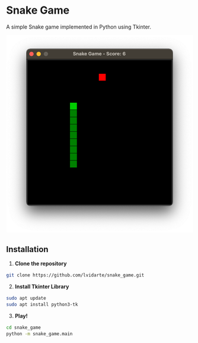 # Snake Game

A simple Snake game implemented in Python using Tkinter.

![Snake window](https://github.com/lvidarte/snake/raw/main/snake.png)

## Installation

1. **Clone the repository**

```sh
git clone https://github.com/lvidarte/snake_game.git
```

2. **Install Tkinter Library**

```sh
sudo apt update
sudo apt install python3-tk
```

3. **Play!**

```sh
cd snake_game
python -m snake_game.main
```